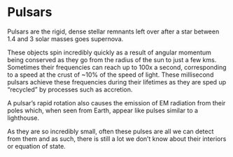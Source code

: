 # Pulsars

Pulsars are the rigid, dense stellar remnants left over after a star between 1.4 and 3 solar masses goes supernova. 

These objects spin incredibly quickly as a result of angular momentum being conserved as they go from the radius of the sun to just a few kms. Sometimes their frequencies can reach up to 100x a second, corresponding to a speed at the crust of ~10% of the speed of light. These millisecond pulsars achieve these frequencies during their lifetimes as they are sped up “recycled” by processes such as accretion. 

A pulsar’s rapid rotation also causes the emission of EM radiation from their poles which, when seen from Earth, appear like pulses similar to a lighthouse. 

As they are so incredibly small, often these pulses are all we can detect from them and as such, there is still a lot we don’t know about their interiors or equation of state. 
